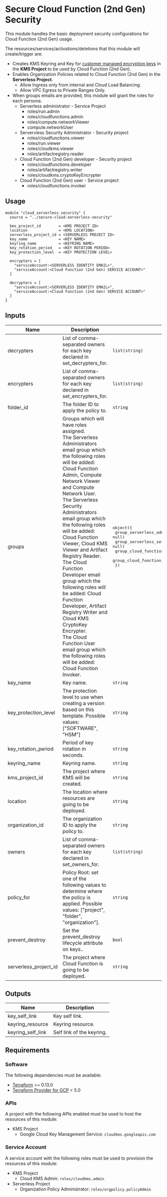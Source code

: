 # Secure Cloud Function (2nd Gen) Security

This module handles the basic deployment security configurations for Cloud Function (2nd Gen) usage.

The resources/services/activations/deletions that this module will create/trigger are:

* Creates KMS Keyring and Key for [customer managed encryption keys](https://cloud.google.com/run/docs/securing/using-cmek) in the **KMS Project**
to be used by Cloud Function (2nd Gen).
* Enables Organization Policies related to Cloud Function (2nd Gen) in the **Serverless Project**.
  * Allow Ingress only from internal and Cloud Load Balancing.
  * Allow VPC Egress to Private Ranges Only.
* When groups emails are provided, this module will grant the roles for each persona.
  * Serverless administrator - Service Project
    * roles/run.admin
    * roles/cloudfunctions.admin
    * roles/compute.networkViewer
    * compute.networkUser
  * Servervless Security Administrator - Security project
    * roles/cloudfunctions.viewer
    * roles/run.viewer
    * roles/cloudkms.viewer
    * roles/artifactregistry.reader
  * Cloud Function (2nd Gen) developer - Security project
    * roles/cloudfunctions.developer
    * roles/artifactregistry.writer
    * roles/cloudkms.cryptoKeyEncrypter
  * Cloud Function (2nd Gen) user - Service project
    * roles/cloudfunctions.invoker

## Usage

```hcl
module "cloud_serverless_security" {
  source = "../secure-cloud-serverless-security"

  kms_project_id        = <KMS PROJECT ID>
  location              = <KMS LOCATION>
  serverless_project_id = <SERVERLESS PROJECT ID>
  key_name              = <KEY NAME>
  keyring_name          = <KEYRING NAME>
  key_rotation_period   = <KEY ROTATION PERIOD>
  key_protection_level  = <KEY PROTECTION LEVEL>

  encrypters = [
    "serviceAccount:<SERVERLESS IDENTITY EMAIL>",
    "serviceAccount:<Cloud Function (2nd Gen) SERVICE ACCOUNT>"
  ]

  decrypters = [
    "serviceAccount:<SERVERLESS IDENTITY EMAIL>",
    "serviceAccount:<Cloud Function (2nd Gen) SERVICE ACCOUNT>"
  ]
}
```

<!-- BEGINNING OF PRE-COMMIT-TERRAFORM DOCS HOOK -->
## Inputs

| Name | Description | Type | Default | Required |
|------|-------------|------|---------|:--------:|
| decrypters | List of comma-separated owners for each key declared in set\_decrypters\_for. | `list(string)` | `[]` | no |
| encrypters | List of comma-separated owners for each key declared in set\_encrypters\_for. | `list(string)` | `[]` | no |
| folder\_id | The folder ID to apply the policy to. | `string` | `""` | no |
| groups | Groups which will have roles assigned.<br>  The Serverless Administrators email group which the following roles will be added: Cloud Function Admin, Compute Network Viewer and Compute Network User.<br>  The Serverless Security Administrators email group which the following roles will be added: Cloud Function Viewer, Cloud KMS Viewer and Artifact Registry Reader.<br>  The Cloud Function Developer email group which the following roles will be added: Cloud Function Developer, Artifact Registry Writer and Cloud KMS CryptoKey Encrypter.<br>  The Cloud Function User email group which the following roles will be added: Cloud Function Invoker. | <pre>object({<br>    group_serverless_administrator          = optional(string, null)<br>    group_serverless_security_administrator = optional(string, null)<br>    group_cloud_function_developer          = optional(string, null)<br>    group_cloud_function_user               = optional(string, null)<br>  })</pre> | `{}` | no |
| key\_name | Key name. | `string` | n/a | yes |
| key\_protection\_level | The protection level to use when creating a version based on this template. Possible values: ["SOFTWARE", "HSM"] | `string` | `"HSM"` | no |
| key\_rotation\_period | Period of key rotation in seconds. | `string` | `"2592000s"` | no |
| keyring\_name | Keyring name. | `string` | n/a | yes |
| kms\_project\_id | The project where KMS will be created. | `string` | n/a | yes |
| location | The location where resources are going to be deployed. | `string` | `"us-east4"` | no |
| organization\_id | The organization ID to apply the policy to. | `string` | `""` | no |
| owners | List of comma-separated owners for each key declared in set\_owners\_for. | `list(string)` | `[]` | no |
| policy\_for | Policy Root: set one of the following values to determine where the policy is applied. Possible values: ["project", "folder", "organization"]. | `string` | `"project"` | no |
| prevent\_destroy | Set the prevent\_destroy lifecycle attribute on keys.. | `bool` | `true` | no |
| serverless\_project\_id | The project where Cloud Function is going to be deployed. | `string` | n/a | yes |

## Outputs

| Name | Description |
|------|-------------|
| key\_self\_link | Key self link. |
| keyring\_resource | Keyring resource. |
| keyring\_self\_link | Self link of the keyring. |

<!-- END OF PRE-COMMIT-TERRAFORM DOCS HOOK -->

## Requirements

### Software

The following dependencies must be available:

* [Terraform](https://www.terraform.io/downloads.html) >= 0.13.0
* [Terraform Provider for GCP](https://github.com/terraform-providers/terraform-provider-google) < 5.0

### APIs

A project with the following APIs enabled must be used to host the
resources of this module:

* KMS Project
  * Google Cloud Key Management Service: `cloudkms.googleapis.com`

### Service Account

A service account with the following roles must be used to provision
the resources of this module:

* KMS Project
  * Cloud KMS Admin: `roles/cloudkms.admin`
* Serverless Project
  * Organization Policy Administrator: `roles/orgpolicy.policyAdmin`
